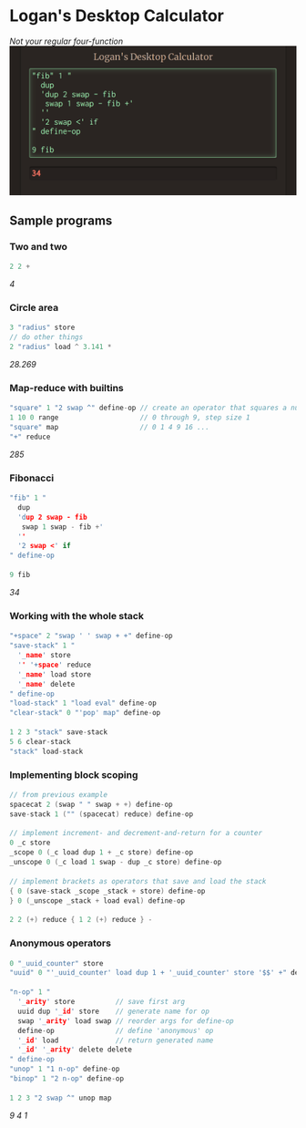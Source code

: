 # Logan's Desktop Calculator
*Not your regular four-function*
![Fibonacci Program](fib_promo.png "Fibonacci")

## Sample programs
### Two and two
```C
2 2 +
```
*4*

### Circle area 
```C
3 "radius" store
// do other things
2 "radius" load ^ 3.141 * 
```
*28.269*

### Map-reduce with builtins
```C
"square" 1 "2 swap ^" define-op // create an operator that squares a number
1 10 0 range                    // 0 through 9, step size 1
"square" map                    // 0 1 4 9 16 ...
"+" reduce
```
*285*

### Fibonacci
```C
"fib" 1 "
  dup
  'dup 2 swap - fib
   swap 1 swap - fib +'
  ''
  '2 swap <' if
" define-op

9 fib
```
*34*

### Working with the whole stack
```C
"+space" 2 "swap ' ' swap + +" define-op
"save-stack" 1 "
  '_name' store
  '' '+space' reduce
  '_name' load store
  '_name' delete
" define-op
"load-stack" 1 "load eval" define-op
"clear-stack" 0 "'pop' map" define-op

1 2 3 "stack" save-stack
5 6 clear-stack
"stack" load-stack
```

### Implementing block scoping
```C
// from previous example
spacecat 2 (swap " " swap + +) define-op
save-stack 1 ("" (spacecat) reduce) define-op

// implement increment- and decrement-and-return for a counter
0 _c store
_scope 0 (_c load dup 1 + _c store) define-op
_unscope 0 (_c load 1 swap - dup _c store) define-op

// implement brackets as operators that save and load the stack
{ 0 (save-stack _scope _stack + store) define-op
} 0 (_unscope _stack + load eval) define-op

2 2 (+) reduce { 1 2 (+) reduce } -
```

### Anonymous operators
```C
0 "_uuid_counter" store
"uuid" 0 "'_uuid_counter' load dup 1 + '_uuid_counter' store '$$' +" define-op

"n-op" 1 "
  '_arity' store          // save first arg
  uuid dup '_id' store    // generate name for op
  swap '_arity' load swap // reorder args for define-op 
  define-op               // define 'anonymous' op
  '_id' load              // return generated name
  '_id' '_arity' delete delete
" define-op
"unop" 1 "1 n-op" define-op
"binop" 1 "2 n-op" define-op

1 2 3 "2 swap ^" unop map
```
*9 4 1*
